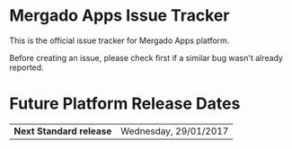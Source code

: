 # Mergado Apps Issue Tracker

This is the official issue tracker for Mergado Apps platform.

Before creating an issue, please check first if a similar bug wasn't already reported.

# Future Platform Release Dates

<table>
  <tr>
	  <td><b>Next Standard release</b></td>
	  <td>Wednesday, 29/01/2017</td>
  </tr>
</table>
